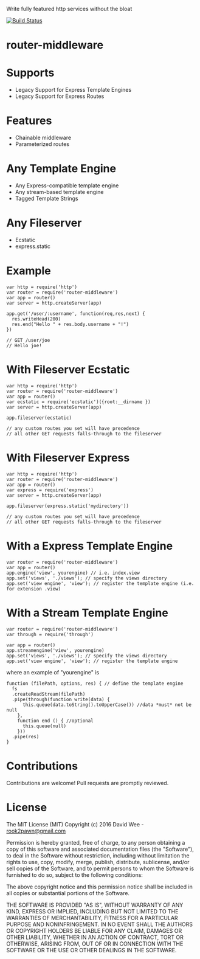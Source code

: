 Write fully featured http services without the bloat

[![Build Status](https://travis-ci.org/rook2pawn/router-middleware.svg?branch=master)](https://travis-ci.org/rook2pawn/router-middleware)

router-middleware
=================


Supports
========
* Legacy Support for Express Template Engines
* Legacy Support for Express Routes

Features
========
* Chainable middleware
* Parameterized routes

Any Template Engine
========================
* Any Express-compatible template engine
* Any stream-based template engine
* Tagged Template Strings

Any Fileserver
===================
* Ecstatic
* express.static 

Example
=======
    var http = require('http')
    var router = require('router-middleware')
    var app = router()
    var server = http.createServer(app)
  
    app.get('/user/:username', function(req,res,next) {
      res.writeHead(200)
      res.end("Hello " + res.body.username + "!")
    })    
 
    // GET /user/joe
    // Hello joe!

With Fileserver Ecstatic
========================
    var http = require('http')
    var router = require('router-middleware')
    var app = router()
    var ecstatic = require('ecstatic')({root:__dirname })
    var server = http.createServer(app)

    app.fileserver(ecstatic)

    // any custom routes you set will have precedence 
    // all other GET requests falls-through to the fileserver

With Fileserver Express
=======================
    var http = require('http')
    var router = require('router-middleware')
    var app = router() 
    var express = require('express')
    var server = http.createServer(app)

    app.fileserver(express.static('mydirectory'))

    // any custom routes you set will have precedence 
    // all other GET requests falls-through to the fileserver

With a Express Template Engine
================================
    var router = require('router-middleware')
    var app = router()
    app.engine('view', yourengine) // i.e. index.view
    app.set('views', './views'); // specify the views directory
    app.set('view engine', 'view'); // register the template engine (i.e. for extension .view)

With a Stream Template Engine
=============================
    var router = require('router-middleware')
    var through = require('through')

    var app = router()
    app.streamengine('view', yourengine)
    app.set('views', './views'); // specify the views directory
    app.set('view engine', 'view'); // register the template engine

where an example of "yourengine" is 

    function (filePath, options, res) { // define the template engine
      fs
      .createReadStream(filePath)
      .pipe(through(function write(data) {
          this.queue(data.toString().toUpperCase()) //data *must* not be null
        },  
        function end () { //optional
          this.queue(null)
        })) 
      .pipe(res)
    }

Contributions
=============

Contributions are welcome! Pull requests are promptly reviewed.


License
=======

The MIT License (MIT)
Copyright (c) 2016 David Wee - rook2pawn@gmail.com

Permission is hereby granted, free of charge, to any person obtaining a copy of this software and associated documentation files (the "Software"), to deal in the Software without restriction, including without limitation the rights to use, copy, modify, merge, publish, distribute, sublicense, and/or sell copies of the Software, and to permit persons to whom the Software is furnished to do so, subject to the following conditions:

The above copyright notice and this permission notice shall be included in all copies or substantial portions of the Software.

THE SOFTWARE IS PROVIDED "AS IS", WITHOUT WARRANTY OF ANY KIND, EXPRESS OR IMPLIED, INCLUDING BUT NOT LIMITED TO THE WARRANTIES OF MERCHANTABILITY, FITNESS FOR A PARTICULAR PURPOSE AND NONINFRINGEMENT. IN NO EVENT SHALL THE AUTHORS OR COPYRIGHT HOLDERS BE LIABLE FOR ANY CLAIM, DAMAGES OR OTHER LIABILITY, WHETHER IN AN ACTION OF CONTRACT, TORT OR OTHERWISE, ARISING FROM, OUT OF OR IN CONNECTION WITH THE SOFTWARE OR THE USE OR OTHER DEALINGS IN THE SOFTWARE.
